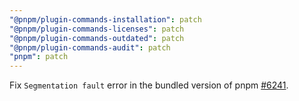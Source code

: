 ```yaml
---
"@pnpm/plugin-commands-installation": patch
"@pnpm/plugin-commands-licenses": patch
"@pnpm/plugin-commands-outdated": patch
"@pnpm/plugin-commands-audit": patch
"pnpm": patch
---
```


Fix `Segmentation fault` error in the bundled version of pnpm [#6241](https://github.com/pnpm/pnpm/issues/6241).
